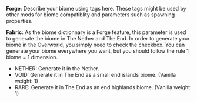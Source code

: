 **Forge**: Describe your biome using tags here. These tags might be used by other mods for biome compatiblity and
parameters such as spawning properties.

**Fabric**: As the biome dictionnary is a Forge feature, this parameter is used to generate the biome in The Nether and The End.
In order to generate your biome in the Overworld, you simply need to check the checkbox. You can generate your biome everywhere you want, but you should follow the rule 1 biome = 1 dimension.
- NETHER: Generate it in the Nether.
- VOID: Generate it in The End as a small end islands biome. (Vanilla weight: 1)
- RARE: Generate it in The End as an end highlands biome. (Vanilla weight: 1)